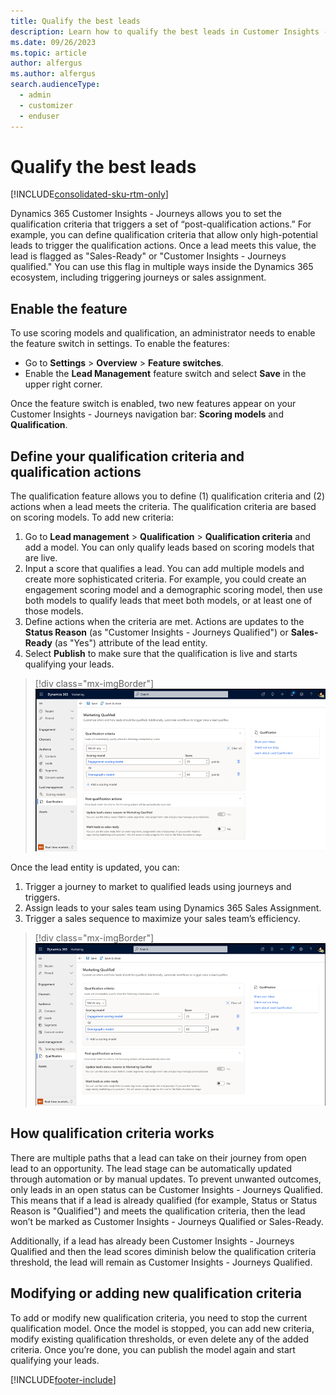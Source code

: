 ```yaml
---
title: Qualify the best leads
description: Learn how to qualify the best leads in Customer Insights - Journeys.
ms.date: 09/26/2023
ms.topic: article
author: alfergus
ms.author: alfergus
search.audienceType: 
  - admin
  - customizer
  - enduser
---
```


# Qualify the best leads

[!INCLUDE[consolidated-sku-rtm-only](./includes/consolidated-sku-rtm-only.md)]

Dynamics 365 Customer Insights - Journeys allows you to set the qualification criteria that triggers a set of “post-qualification actions.” For example, you can define qualification criteria that allow only high-potential leads to trigger the qualification actions. Once a lead meets this value, the lead is flagged as "Sales-Ready" or "Customer Insights - Journeys qualified." You can use this flag in multiple ways inside the Dynamics 365 ecosystem, including triggering journeys or sales assignment.

## Enable the feature

To use scoring models and qualification, an administrator needs to enable the feature switch in settings. To enable the features:
- Go to **Settings** > **Overview** > **Feature switches**.
- Enable the **Lead Management** feature switch and select **Save** in the upper right corner.

Once the feature switch is enabled, two new features appear on your Customer Insights - Journeys navigation bar: **Scoring models** and **Qualification**.

## Define your qualification criteria and qualification actions

The qualification feature allows you to define (1) qualification criteria and (2) actions when a lead meets the criteria. The qualification criteria are based on scoring models. To add new criteria:

1. Go to **Lead management** > **Qualification** > **Qualification criteria** and add a model. You can only qualify leads based on scoring models that are live.
1. Input a score that qualifies a lead. You can add multiple models and create more sophisticated criteria. For example, you could create an engagement scoring model and a demographic scoring model, then use both models to qualify leads that meet both models, or at least one of those models.
1. Define actions when the criteria are met. Actions are updates to the **Status Reason** (as "Customer Insights - Journeys Qualified") or **Sales-Ready** (as "Yes") attribute of the lead entity.
1. Select **Publish** to make sure that the qualification is live and starts qualifying your leads.

> [!div class="mx-imgBorder"]
> ![Define your criteria for lead qualification](media/real-time-marketing-lead-qualification-criteria.png "Define your criteria for lead qualification")

Once the lead entity is updated, you can:

1. Trigger a journey to market to qualified leads using journeys and triggers.
1. Assign leads to your sales team using Dynamics 365 Sales Assignment.
1. Trigger a sales sequence to maximize your sales team’s efficiency.

> [!div class="mx-imgBorder"]
>![Your criteria for lead qualification is ready to trigger a journey](media/real-time-marketing-lead-qualification-criteria-ready.png "Your criteria for lead qualification is ready to trigger a journey")

## How qualification criteria works

There are multiple paths that a lead can take on their journey from open lead to an opportunity. The lead stage can be automatically updated through automation or by manual updates. To prevent unwanted outcomes, only leads in an open status can be Customer Insights - Journeys Qualified. This means that if a lead is already qualified (for example, Status or Status Reason is "Qualified") and meets the qualification criteria, then the lead won’t be marked as Customer Insights - Journeys Qualified or Sales-Ready.

Additionally, if a lead has already been Customer Insights - Journeys Qualified and then the lead scores diminish below the qualification criteria threshold, the lead will remain as Customer Insights - Journeys Qualified.

## Modifying or adding new qualification criteria

To add or modify new qualification criteria, you need to stop the current qualification model. Once the model is stopped, you can add new criteria, modify existing qualification thresholds, or even delete any of the added criteria. Once you’re done, you can publish the model again and start qualifying your leads.

[!INCLUDE[footer-include](./includes/footer-banner.md)]
